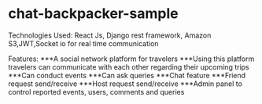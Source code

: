 # chat-backpacker-sample


Technologies Used:
React Js, Django rest framework, Amazon
S3,JWT,Socket io for real time communication

Features:
***A social network platform for travelers
***Using this platform travelers can communicate with each
other regarding their upcoming trips
***Can conduct events
***Can ask queries
***Chat feature
***Friend request send/receive
***Host request send/receive
***Admin panel to control reported events, users, comments and queries
